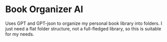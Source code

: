 # Book Organizer AI

Uses GPT and GPT-json to organize my personal book library into folders. I just need a flat folder structure, not a full-fledged library, so this is suitable for my needs.